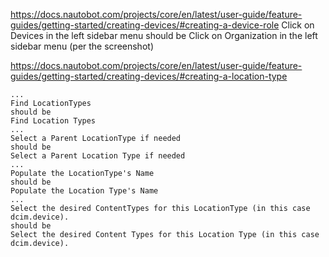 https://docs.nautobot.com/projects/core/en/latest/user-guide/feature-guides/getting-started/creating-devices/#creating-a-device-role
Click on Devices in the left sidebar menu
should be
Click on Organization in the left sidebar menu 
(per the screenshot)


https://docs.nautobot.com/projects/core/en/latest/user-guide/feature-guides/getting-started/creating-devices/#creating-a-location-type
```
...
Find LocationTypes
should be
Find Location Types
...
Select a Parent LocationType if needed
should be
Select a Parent Location Type if needed
...
Populate the LocationType's Name
should be
Populate the Location Type's Name
...
Select the desired ContentTypes for this LocationType (in this case dcim.device).
should be
Select the desired Content Types for this Location Type (in this case dcim.device).
```

